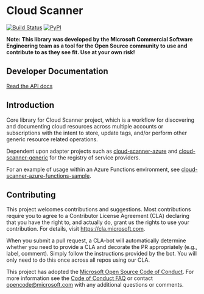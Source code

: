 # Cloud Scanner

[![Build Status](https://travis-ci.com/Microsoft/cloud-scanner.svg?token=nXyWFYxRu6tVxUMJAuJr&branch=master)](https://travis-ci.com/Microsoft/cloud-scanner)
[![PyPI](https://img.shields.io/pypi/v/cloud-scanner-core.svg)](https://pypi.org/project/cloud-scanner-core/)

**Note: This library was developed by the Microsoft Commercial Software Engineering team as a tool for the Open Source community to use and contribute to as they see fit. Use at your own risk!**

## Developer Documentation
[Read the API docs](https://microsoft.github.io/cloud-scanner/)

## Introduction

Core library for Cloud Scanner project, which is a workflow for discovering and documenting cloud resources across multiple accounts or subscriptions with the intent to store, update tags, and/or perform other generic resource related operations. 

Dependent upon adapter projects such as [cloud-scanner-azure](https://github.com/Microsoft/cloud-scanner-azure) and [cloud-scanner-generic](https://github.com/Microsoft/cloud-scanner-generic) for the registry of service providers.

For an example of usage within an Azure Functions environment, see [cloud-scanner-azure-functions-sample](https://github.com/Microsoft/cloud-scanner-azure-functions-sample).


## Contributing

This project welcomes contributions and suggestions.  Most contributions require you to agree to a
Contributor License Agreement (CLA) declaring that you have the right to, and actually do, grant us
the rights to use your contribution. For details, visit https://cla.microsoft.com.

When you submit a pull request, a CLA-bot will automatically determine whether you need to provide
a CLA and decorate the PR appropriately (e.g., label, comment). Simply follow the instructions
provided by the bot. You will only need to do this once across all repos using our CLA.

This project has adopted the [Microsoft Open Source Code of Conduct](https://opensource.microsoft.com/codeofconduct/).
For more information see the [Code of Conduct FAQ](https://opensource.microsoft.com/codeofconduct/faq/) or
contact [opencode@microsoft.com](mailto:opencode@microsoft.com) with any additional questions or comments.